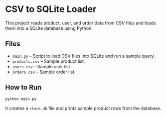 # CSV to SQLite Loader

This project reads product, user, and order data from CSV files and loads them into a SQLite database using Python.

## Files

- `main.py` – Script to load CSV files into SQLite and run a sample query.
- `products.csv` – Sample product list.
- `users.csv` – Sample user list.
- `orders.csv` – Sample order list.

## How to Run

```bash
python main.py
```

It creates a `store.db` file and prints sample product rows from the database.

